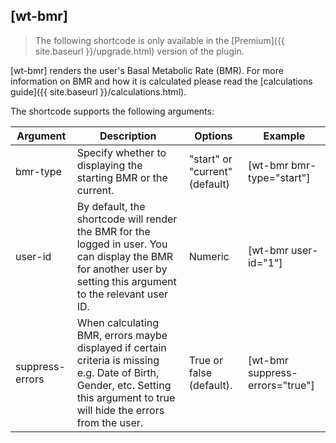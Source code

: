 ## [wt-bmr]

> The following shortcode is only available in the [Premium]({{ site.baseurl }}/upgrade.html) version of the plugin.

[wt-bmr] renders the user's Basal Metabolic Rate (BMR). For more information on BMR and how it is calculated please read the [calculations guide]({{ site.baseurl }}/calculations.html).

The shortcode supports the following arguments:

| Argument | Description | Options | Example |
|--|--|--|--|
|bmr-type|Specify whether to displaying the starting BMR or the current.|"start" or "current" (default)|[wt-bmr bmr-type="start"]
|user-id|By default, the shortcode will render the BMR for the logged in user. You can display the BMR for another user by setting this argument to the relevant user ID.|Numeric|[wt-bmr user-id="1"]
|suppress-errors|When calculating BMR, errors maybe displayed if certain criteria is missing e.g. Date of Birth, Gender, etc. Setting this argument to true will hide the errors from the user.|True or false (default).|[wt-bmr suppress-errors="true"]